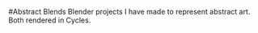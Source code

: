 #Abstract Blends
Blender projects I have made to represent abstract art. 
Both rendered in Cycles. 
